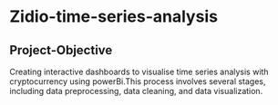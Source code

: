 # Zidio-time-series-analysis
## Project-Objective
Creating interactive dashboards to visualise time series analysis with cryptocurrency using powerBi.This process involves several stages, including data preprocessing, data cleaning, and data visualization.
